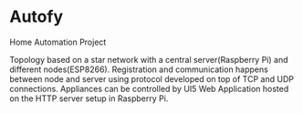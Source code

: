 # Autofy
Home Automation Project

Topology based on a star network with a central server(Raspberry Pi) and different nodes(ESP8266).
Registration and communication happens between node and server using protocol developed on top of TCP and UDP connections.
Appliances can be controlled by UI5 Web Application hosted on the HTTP server setup in Raspberry Pi.
